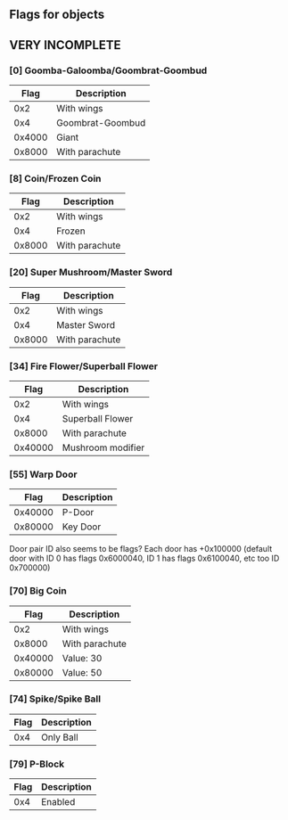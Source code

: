 ## Flags for objects

## VERY INCOMPLETE

### [0] Goomba-Galoomba/Goombrat-Goombud
| Flag   | Description       |
|--------|-------------------|
| 0x2    | With wings        |
| 0x4    | Goombrat-Goombud  |
| 0x4000 | Giant             |
| 0x8000 | With parachute    |


### [8] Coin/Frozen Coin
| Flag   | Description       |
|--------|-------------------|
| 0x2    | With wings        |
| 0x4    | Frozen            |
| 0x8000 | With parachute    |

### [20] Super Mushroom/Master Sword
| Flag    | Description    |
|---------|----------------|
| 0x2     | With wings     |
| 0x4     | Master Sword   |
| 0x8000  | With parachute |

### [34] Fire Flower/Superball Flower
| Flag    | Description       |
|---------|-------------------|
| 0x2     | With wings        |
| 0x4     | Superball Flower  |
| 0x8000  | With parachute    |
| 0x40000 | Mushroom modifier |

### [55] Warp Door
| Flag    | Description |
|---------|-------------|
| 0x40000 | P-Door      |
| 0x80000 | Key Door    |

Door pair ID also seems to be flags? Each door has +0x100000 (default door with ID 0 has flags 0x6000040, ID 1 has flags 0x6100040, etc too ID 0x700000)

### [70] Big Coin
| Flag    | Description                  |
|---------|------------------------------|
| 0x2     | With wings                   |
| 0x8000  | With parachute               |
| 0x40000 | Value: 30                    |
| 0x80000 | Value: 50                    |

### [74] Spike/Spike Ball
| Flag | Description |
|------|-------------|
| 0x4  | Only Ball   |

### [79] P-Block
| Flag | Description |
|------|-------------|
| 0x4  | Enabled     |